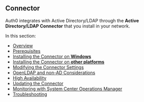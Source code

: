 ## Connector

Auth0 integrates with Active Directory/LDAP through the __Active Directory/LDAP Connector__ that you install in your network.

In this section:

-  [Overview](@@env.BASE_URL@@/connector/overview)
-  [Prerequisites](@@env.BASE_URL@@/connector/prerequisites)
-  [Installing the Connector on **Windows**](@@env.BASE_URL@@/connector/install)
-  [Installing the Connector on **other platforms**](@@env.BASE_URL@@/connector/install-other-platforms)
-  [Modifying the Connector Settings](@@env.BASE_URL@@/connector/modify)
-  [OpenLDAP and non-AD Considerations](@@env.BASE_URL@@/connector/considerations-non-ad)
-  [High Availability](@@env.BASE_URL@@/connector/high-availability)
-  [Updating the Connector](@@env.BASE_URL@@/connector/update)
-  [Monitoring with System Center Operations Manager](@@env.BASE_URL@@/connector/scom-monitoring)
-  [Troubleshooting](@@env.BASE_URL@@/connector/troubleshooting)
